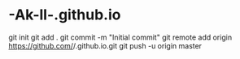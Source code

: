 # -Ak-ll-.github.io

git init
git add .
git commit -m "Initial commit"
git remote add origin https://github.com/<kullaniciadi>/<kullaniciadi>.github.io.git
git push -u origin master
